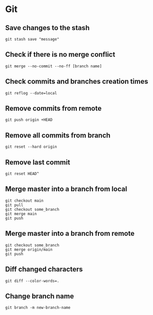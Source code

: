 # Git

## Save changes to the stash

```console
git stash save "message"
```

## Check if there is no merge conflict

```console
git merge --no-commit --no-ff [branch name]
```

## Check commits and branches creation times

```console
git reflog --date=local
```

## Remove commits from remote

```console
git push origin +HEAD
```

## Remove all commits from branch

```console
git reset --hard origin
```

## Remove last commit

```console
git reset HEAD^
```

## Merge master into a branch from local

```console
git checkout main
git pull
git checkout some_branch
git merge main
git push
```

## Merge master into a branch from remote

```console
git checkout some_branch
git merge origin/main
git push
```

## Diff changed characters

```console
git diff --color-words=.
```

## Change branch name

```console
git branch -m new-branch-name
```
